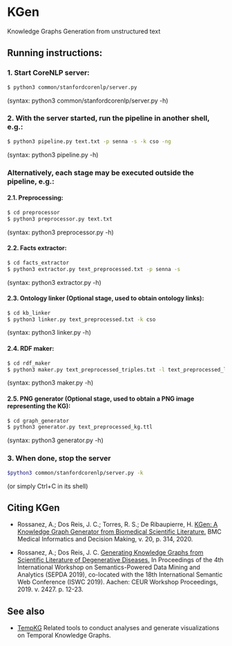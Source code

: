 # KGen

Knowledge Graphs Generation from unstructured text

## Running instructions:

### 1. Start CoreNLP server:

```bash
$ python3 common/stanfordcorenlp/server.py
```
(syntax: python3 common/stanfordcorenlp/server.py -h)

### 2. With the server started, run the pipeline in another shell, e.g.:

```bash
$ python3 pipeline.py text.txt -p senna -s -k cso -ng
```
(syntax: python3 pipeline.py -h)

### Alternatively, each stage may be executed outside the pipeline, e.g.:

#### 2.1. Preprocessing:

```bash
$ cd preprocessor
$ python3 preprocessor.py text.txt
```
(syntax: python3 preprocessor.py -h)

#### 2.2. Facts extractor:

```bash
$ cd facts_extractor
$ python3 extractor.py text_preprocessed.txt -p senna -s
```
(syntax: python3 extractor.py -h)

#### 2.3. Ontology linker (Optional stage, used to obtain ontology links):

```bash
$ cd kb_linker
$ python3 linker.py text_preprocessed.txt -k cso
```
(syntax: python3 linker.py -h)

#### 2.4. RDF maker:

```bash
$ cd rdf_maker
$ python3 maker.py text_preprocessed_triples.txt -l text_preprocessed_links.txt
```
(syntax: python3 maker.py -h)

#### 2.5. PNG generator (Optional stage, used to obtain a PNG image representing the KG):

```bash
$ cd graph_generator
$ python3 generator.py text_preprocessed_kg.ttl
```
(syntax: python3 generator.py -h)

### 3. When done, stop the server

```bash
$python3 common/stanfordcorenlp/server.py -k
```
(or simply Ctrl+C in its shell)

## Citing KGen

* Rossanez, A.; Dos Reis, J. C.; Torres, R. S.; De Ribaupierre, H. [KGen: A Knowledge Graph Generator from Biomedical Scientific Literature.](http://dx.doi.org/10.1186/s12911-020-01341-5) BMC Medical Informatics and Decision Making, v. 20, p. 314, 2020.

* Rossanez, A.; Dos Reis, J. C. [Generating Knowledge Graphs from Scientific Literature of Degenerative Diseases.](http://ceur-ws.org/Vol-2427/SEPDA_2019_paper_8.pdf) In Proceedings of the 4th International Workshop on Semantics-Powered Data Mining and Analytics (SEPDA 2019), co-located with the 18th International Semantic Web Conference (ISWC 2019). Aachen: CEUR Workshop Proceedings, 2019. v. 2427. p. 12-23.

## See also

* [TempKG](https://gitlab.ic.unicamp.br/jreis/TempKG) Related tools to conduct analyses and generate visualizations on Temporal Knowledge Graphs.
